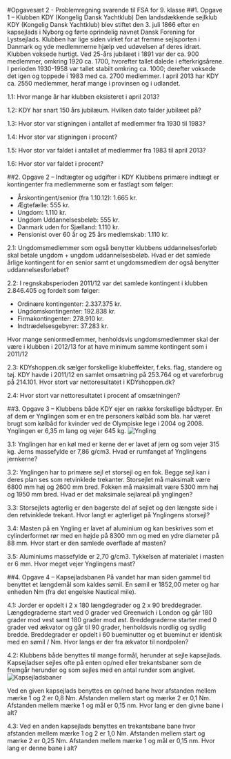 #Opgavesæt 2 - Problemregning svarende til FSA for 9. klasse
##1. Opgave 1 – Klubben KDY (Kongelig Dansk Yachtklub)
Den landsdækkende sejlklub KDY (Kongelig Dansk Yachtklub) blev stiftet den 3. juli 1866 efter en kapsejlads i Nyborg og førte oprindelig navnet Dansk Forening for Lystsejlads. Klubben har lige siden virket for at fremme sejlsporten i Danmark og yde medlemmerne hjælp ved udøvelsen af deres idræt. 
Klubben voksede hurtigt. Ved 25-års jubilæet i 1891 var der ca. 900 medlemmer, omkring 1920 ca. 1700, hvorefter tallet dalede i efterkrigsårene. I perioden 1930-1958 var tallet stabilt omkring ca. 1000; derefter voksede det igen og toppede i 1983 med ca. 2700 medlemmer. I april 2013 har KDY ca. 2550 medlemmer, heraf mange i provinsen og i udlandet.

1.1: Hvor mange år har klubben eksisteret i april 2013?

1.2: KDY har snart 150 års jubilæum. Hvilken dato falder jubilæet på?

1.3: Hvor stor var stigningen i antallet af medlemmer fra 1930 til 1983?

1.4: Hvor stor var stigningen i procent?

1.5: Hvor stor var faldet i antallet af medlemmer fra 1983 til april 2013?

1.6: Hvor stor var faldet i procent?

##2. Opgave 2 – Indtægter og udgifter i KDY
Klubbens primære indtægt er kontingenter fra medlemmerne som er fastlagt som følger:
- Årskontingent/senior (fra 1.10.12): 1.665 kr.
- Ægtefælle: 555 kr.  
- Ungdom: 1.110 kr.
- Ungdom Uddannelsesbeløb: 555 kr.
- Danmark uden for Sjælland: 1.110 kr.
- Pensionist over 60 år og 25 års medlemskab: 1.110 kr.

2.1: Ungdomsmedlemmer som også benytter klubbens uddannelsesforløb skal betale ungdom + ungdom uddannelsesbeløb. Hvad er det samlede årlige kontingent for en senior samt et ungdomsmedlem der også benytter uddannelsesforløbet?

2.2: I regnskabsperioden 2011/12 var det samlede kontingent i klubben 2.846.405 og fordelt som følger:
- Ordinære kontingenter: 2.337.375 kr.
- Ungdomskontingenter: 192.838 kr.
- Firmakontingenter: 278.910 kr.
- Indtrædelsesgebyrer: 37.283 kr.

Hvor mange seniormedlemmer, henholdsvis ungdomsmedlemmer skal der være i klubben i 2012/13 for at have minimum samme kontingent som i 2011/12

2.3: KDYshoppen.dk sælger forskellige klubeffekter, f.eks. flag, standere og tøj. KDY havde i 2011/12 en samlet omsætning på 253.764 og et vareforbrug på 214.101. Hvor stort var nettoresultatet i KDYshoppen.dk?

2.4: Hvor stort var nettoresultatet i procent af omsætningen?

##3. Opgave 3 – Klubbens både
KDY ejer en række forskellige bådtyper. En af dem er Ynglingen som er en tre personers kølbåd som bla. har været brugt som kølbåd for kvinder ved de Olympiske lege i 2004 og 2008. Ynglingen er 6,35 m lang og vejer 645 kg.
![Yngling](http://yachtpals.com/files/news/yngling.png "Yngling")

3.1: Ynglingen har en køl med er kerne der er lavet af jern og som vejer 315 kg. Jerns massefylde er 7,86 g/cm3. Hvad er rumfanget af Ynglingens jernkerne?

3.2: Ynglingen har to primære sejl et storsejl og en fok. Begge sejl kan i deres plan ses som retvinklede trekanter. Storsejlet må maksimalt være 6800 mm høj og 2600 mm bred. Fokken må maksimalt være 5300 mm høj og 1950 mm bred. Hvad er det maksimale sejlareal på ynglingen?

3.3: Storsejlets agterlig er den bagerste del af sejlet og den længste side i den retvinklede trekant. Hvor langt er agterliget på Ynglingens storsejl?

3.4: Masten på en Yngling er lavet af aluminium og kan beskrives som et cylinderformet rør med en højde på 8300 mm og med en ydre diameter på 88 mm. Hvor start er den samlede overflade af masten?

3.5: Aluminiums massefylde er 2,70 g/cm3. Tykkelsen af materialet i masten er 6 mm. Hvor meget vejer Ynglingens mast?


##4. Opgave 4 – Kapsejladsbanen
På vandet har man siden gammel tid benyttet et længdemål som kaldes sømil. En sømil er 1852,00 meter og har enheden Nm (fra det engelske Nautical mile).

4.1: Jorder er opdelt i 2 x 180 længdegrader og 2 x 90 breddegrader. Længdegraderne start ved 0 grader ved Greenwich i London og går 180 grader mod vest samt 180 grader mod øst. Breddegraderne starter med 0 grader ved ækvator og går til 90 grader, henholdsvis nordlig og sydlig bredde. Breddegrader er opdelt i 60 bueminutter og et bueminut er identisk med en sømil / Nm. Hvor langs er der fra ækvator til nordpolen?

4.2: Klubbens både benyttes til mange formål, herunder at sejle kapsejlads. 
Kapsejladser sejles ofte på enten op/ned eller trekantsbaner som de fremgår herunder og som sejles med en antal runder som angivet.
![Kapsejladsbaner](http://www.aasf.no/upload_images/F8583A6926AB4D4493D1008558E37E87.gif "Kapsejladsbaner")

Ved en given kapsejlads benyttes en op/ned bane hvor afstanden mellem mærke 1 og 2 er 0,8 Nm. Afstanden mellem start og mærke 2 er 0,1 Nm. Afstanden mellem mærke 1 og mål er 0,15 nm. Hvor lang er den givne bane i alt?

4.3: Ved en anden kapsejlads benyttes en trekantsbane bane hvor afstanden mellem mærke 1 og 2 er 1,0 Nm. Afstanden mellem start og mærke 2 er 0,25 Nm. Afstanden mellem mærke 1 og mål er 0,15 nm. Hvor lang er denne bane i alt?
